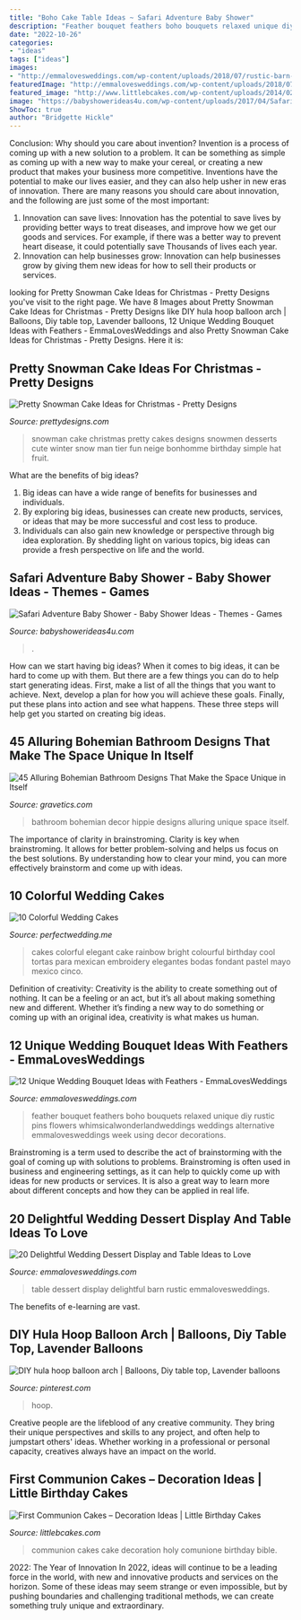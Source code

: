 ```yaml
---
title: "Boho Cake Table Ideas ~ Safari Adventure Baby Shower"
description: "Feather bouquet feathers boho bouquets relaxed unique diy rustic pins flowers whimsicalwonderlandweddings weddings alternative emmalovesweddings week using decor decorations"
date: "2022-10-26"
categories:
- "ideas"
tags: ["ideas"]
images:
- "http://emmalovesweddings.com/wp-content/uploads/2018/07/rustic-barn-wedding-dessert-table-ideas.jpg"
featuredImage: "http://emmalovesweddings.com/wp-content/uploads/2018/07/rustic-barn-wedding-dessert-table-ideas.jpg"
featured_image: "http://www.littlebcakes.com/wp-content/uploads/2014/02/Pictures-of-First-Communion-Cakes.jpg"
image: "https://babyshowerideas4u.com/wp-content/uploads/2017/04/Safari-Adventure-Baby-Shower-VIP-Lounge.jpg"
ShowToc: true
author: "Bridgette Hickle"
---
```



Conclusion: Why should you care about invention?
Invention is a process of coming up with a new solution to a problem. It can be something as simple as coming up with a new way to make your cereal, or creating a new product that makes your business more competitive. Inventions have the potential to make our lives easier, and they can also help usher in new eras of innovation. There are many reasons you should care about innovation, and the following are just some of the most important: 
1) Innovation can save lives: Innovation has the potential to save lives by providing better ways to treat diseases, and improve how we get our goods and services. For example, if there was a better way to prevent heart disease, it could potentially save Thousands of lives each year. 
2) Innovation can help businesses grow: Innovation can help businesses grow by giving them new ideas for how to sell their products or services.

	

		
looking for Pretty Snowman Cake Ideas for Christmas - Pretty Designs you've visit to the right page. We have 8 Images about Pretty Snowman Cake Ideas for Christmas - Pretty Designs like DIY hula hoop balloon arch | Balloons, Diy table top, Lavender balloons, 12 Unique Wedding Bouquet Ideas with Feathers - EmmaLovesWeddings and also Pretty Snowman Cake Ideas for Christmas - Pretty Designs. Here it is:
		
    
## Pretty Snowman Cake Ideas For Christmas - Pretty Designs

<img loading=lazy src="http://www.prettydesigns.com/wp-content/uploads/2014/12/Desserts.jpg" onerror="this.onerror=null;this.src='https://tse3.mm.bing.net/th?id=OIP.rMdNlepkS8zfmm23vQJ5igHaJ3&amp;pid=15.1';" alt="Pretty Snowman Cake Ideas for Christmas - Pretty Designs">

_Source: prettydesigns.com_

>snowman cake christmas pretty cakes designs snowmen desserts cute winter snow man tier fun neige bonhomme birthday simple hat fruit. 

	

What are the benefits of big ideas?
1. Big ideas can have a wide range of benefits for businesses and individuals. 
2. By exploring big ideas, businesses can create new products, services, or ideas that may be more successful and cost less to produce. 
3. Individuals can also gain new knowledge or perspective through big idea exploration. By shedding light on various topics, big ideas can provide a fresh perspective on life and the world.

    
## Safari Adventure Baby Shower - Baby Shower Ideas - Themes - Games

<img loading=lazy src="https://babyshowerideas4u.com/wp-content/uploads/2017/04/Safari-Adventure-Baby-Shower-VIP-Lounge.jpg" onerror="this.onerror=null;this.src='https://tse1.mm.bing.net/th?id=OIP.xGJ11jM0_M0xfmFu3ryXdgHaJQ&amp;pid=15.1';" alt="Safari Adventure Baby Shower - Baby Shower Ideas - Themes - Games">

_Source: babyshowerideas4u.com_

>. 

	

How can we start having big ideas?
When it comes to big ideas, it can be hard to come up with them. But there are a few things you can do to help start generating ideas. First, make a list of all the things that you want to achieve. Next, develop a plan for how you will achieve these goals. Finally, put these plans into action and see what happens. These three steps will help get you started on creating big ideas.

    
## 45 Alluring Bohemian Bathroom Designs That Make The Space Unique In Itself

<img loading=lazy src="https://www.gravetics.com/wp-content/uploads/2017/08/Hippie-Style-Bathroom-Decor.jpg" onerror="this.onerror=null;this.src='https://tse4.mm.bing.net/th?id=OIP.7H1I_-4SU6lpr3aTCCkSUQHaLH&amp;pid=15.1';" alt="45 Alluring Bohemian Bathroom Designs That Make the Space Unique in Itself">

_Source: gravetics.com_

>bathroom bohemian decor hippie designs alluring unique space itself. 

	

The importance of clarity in brainstroming.
Clarity is key when brainstroming. It allows for better problem-solving and helps us focus on the best solutions. By understanding how to clear your mind, you can more effectively brainstorm and come up with ideas.

    
## 10 Colorful Wedding Cakes

<img loading=lazy src="http://www.perfectwedding.me/wp-content/uploads/2013/03/elegant-wedding-cakes-81.jpg" onerror="this.onerror=null;this.src='https://tse3.mm.bing.net/th?id=OIP.79Z2AZ00HGur5gyx_FrvwAHaKE&amp;pid=15.1';" alt="10 Colorful Wedding Cakes">

_Source: perfectwedding.me_

>cakes colorful elegant cake rainbow bright colourful birthday cool tortas para mexican embroidery elegantes bodas fondant pastel mayo mexico cinco. 

	

Definition of creativity:
Creativity is the ability to create something out of nothing. It can be a feeling or an act, but it’s all about making something new and different. Whether it’s finding a new way to do something or coming up with an original idea, creativity is what makes us human.

    
## 12 Unique Wedding Bouquet Ideas With Feathers - EmmaLovesWeddings

<img loading=lazy src="http://emmalovesweddings.com/wp-content/uploads/2018/01/Relaxed-Feather-Wedding-Bouquet.jpg" onerror="this.onerror=null;this.src='https://tse1.mm.bing.net/th?id=OIP.bSD9o2x40QqUjFqZk9KAWgHaLH&amp;pid=15.1';" alt="12 Unique Wedding Bouquet Ideas with Feathers - EmmaLovesWeddings">

_Source: emmalovesweddings.com_

>feather bouquet feathers boho bouquets relaxed unique diy rustic pins flowers whimsicalwonderlandweddings weddings alternative emmalovesweddings week using decor decorations. 

	

Brainstroming is a term used to describe the act of brainstorming with the goal of coming up with solutions to problems. Brainstroming is often used in business and engineering settings, as it can help to quickly come up with ideas for new products or services. It is also a great way to learn more about different concepts and how they can be applied in real life.

    
## 20 Delightful Wedding Dessert Display And Table Ideas To Love

<img loading=lazy src="http://emmalovesweddings.com/wp-content/uploads/2018/07/rustic-barn-wedding-dessert-table-ideas.jpg" onerror="this.onerror=null;this.src='https://tse1.mm.bing.net/th?id=OIP.CF4nSWappmtPqopRmpxPbQHaLH&amp;pid=15.1';" alt="20 Delightful Wedding Dessert Display and Table Ideas to Love">

_Source: emmalovesweddings.com_

>table dessert display delightful barn rustic emmalovesweddings. 

	

The benefits of e-learning are vast.

    
## DIY Hula Hoop Balloon Arch | Balloons, Diy Table Top, Lavender Balloons

<img loading=lazy src="https://i.pinimg.com/736x/9c/35/b1/9c35b145a1c4c7dc109860d3f8a2fecb.jpg" onerror="this.onerror=null;this.src='https://tse2.mm.bing.net/th?id=OIP.aNgqbD0o_qMkrht0rfBwDwHaKL&amp;pid=15.1';" alt="DIY hula hoop balloon arch | Balloons, Diy table top, Lavender balloons">

_Source: pinterest.com_

>hoop. 

	

Creative people are the lifeblood of any creative community. They bring their unique perspectives and skills to any project, and often help to jumpstart others' ideas. Whether working in a professional or personal capacity, creatives always have an impact on the world.

    
## First Communion Cakes – Decoration Ideas | Little Birthday Cakes

<img loading=lazy src="http://www.littlebcakes.com/wp-content/uploads/2014/02/Pictures-of-First-Communion-Cakes.jpg" onerror="this.onerror=null;this.src='https://tse2.mm.bing.net/th?id=OIP.zfnm4-BTchu_Sb08NsrPoQHaMF&amp;pid=15.1';" alt="First Communion Cakes – Decoration Ideas | Little Birthday Cakes">

_Source: littlebcakes.com_

>communion cakes cake decoration holy comunione birthday bible. 

	

2022: The Year of Innovation
In 2022, ideas will continue to be a leading force in the world, with new and innovative products and services on the horizon. Some of these ideas may seem strange or even impossible, but by pushing boundaries and challenging traditional methods, we can create something truly unique and extraordinary.

